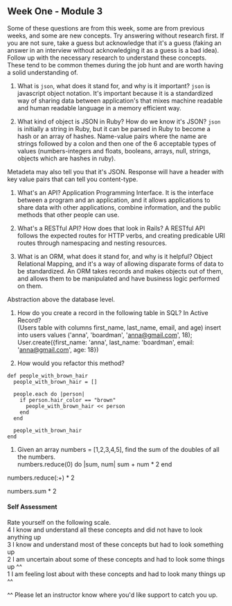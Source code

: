 ## Week One - Module 3

Some of these questions are from this week, some are from previous weeks, and some are new concepts. Try answering without research first. If you are not sure, take a guess but acknowledge that it's a guess (faking an answer in an interview without acknowledging it as a guess is a bad idea). Follow up with the necessary research to understand these concepts. These tend to be common themes during the job hunt and are worth having a solid understanding of.

1. What is `json`, what does it stand for, and why is it important?
`json` is javascript object notation. It's important because it is a standardized way of sharing data between application's that mixes machine readable and human readable language in a memory efficient way.  

1. What kind of object is JSON in Ruby? How do we know it's JSON?
`json` is initially a string in Ruby, but it can be parsed in Ruby to become a hash or an array of hashes. Name-value pairs where the name are strings followed by a colon and then one of the 6 acceptable types of values (numbers-integers and floats, booleans, arrays, null, strings, objects which are hashes in ruby).  

Metadeta may also tell you that it's JSON. Response will have a header with key value pairs that can tell you content-type.

1. What's an API?
Application Programming Interface. It is the interface between a program and an application, and it allows applications to share data with other applications, combine information, and the public methods that other people can use.

1. What's a RESTful API? How does that look in Rails?
A RESTful API follows the expected routes for HTTP verbs, and creating predicable URI routes through namespacing and nesting resources.

1. What is an ORM, what does it stand for, and why is it helpful?
Object Relational Mapping, and it's a way of allowing disparate forms of data to be standardized. An ORM takes records and makes objects out of them, and allows them to be manipulated and have business logic performed on them.

Abstraction above the database level.

1. How do you create a record in the following table in SQL? In Active Record?   
   (Users table with columns first_name, last_name, email, and age)
   insert into users values ('anna', 'boardman', 'anna@gmail.com', 18);
   User.create({first_name: 'anna', last_name: 'boardman', email: 'anna@gmail.com', age: 18})

1. How would you refactor this method?

```
def people_with_brown_hair
  people_with_brown_hair = []

  people.each do |person|
    if person.hair_color == "brown"
      people_with_brown_hair << person
    end
  end

  people_with_brown_hair
end
```

1. Given an array numbers = [1,2,3,4,5], find the sum of the doubles of all the numbers.  
numbers.reduce(0) do |sum, num|
  sum + num * 2
end

numbers.reduce(:+) * 2

numbers.sum * 2

#### Self Assessment  
Rate yourself on the following scale.  
4  I know and understand all these concepts and did not have to look anything up  
3  I know and understand most of these concepts but had to look something up  
2  I am uncertain about some of these concepts and had to look some things up ^^  
1  I am feeling lost about with these concepts and had to look many things up ^^  

^^ Please let an instructor know where you'd like support to catch you up.
